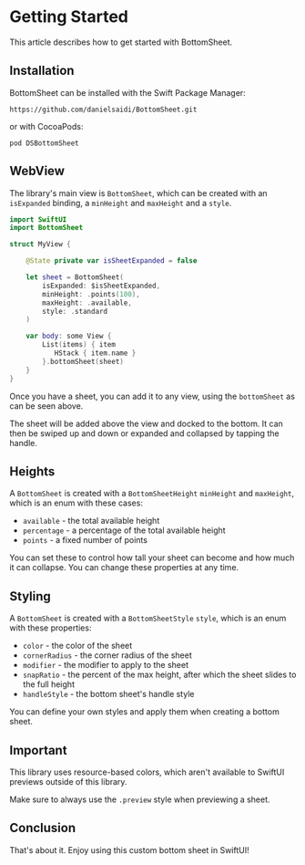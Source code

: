 #  Getting Started

This article describes how to get started with BottomSheet.



## Installation

BottomSheet can be installed with the Swift Package Manager:

```
https://github.com/danielsaidi/BottomSheet.git
``` 

or with CocoaPods:

```
pod DSBottomSheet
```



## WebView

The library's main view is ``BottomSheet``, which can be created with an `isExpanded` binding, a `minHeight` and `maxHeight` and a `style`.

```swift
import SwiftUI
import BottomSheet

struct MyView {

    @State private var isSheetExpanded = false

    let sheet = BottomSheet(
        isExpanded: $isSheetExpanded,
        minHeight: .points(100),
        maxHeight: .available,
        style: .standard
    )

    var body: some View {
        List(items) { item
           HStack { item.name }
        }.bottomSheet(sheet)
    }
}
```

Once you have a sheet, you can add it to any view, using the `bottomSheet` as can be seen above.

The sheet will be added above the view and docked to the bottom. It can then be swiped up and down or expanded and collapsed by tapping the handle.



## Heights

A ``BottomSheet`` is created with a ``BottomSheetHeight`` `minHeight` and `maxHeight`, which is an enum with these cases:

* `available` - the total available height
* `percentage` - a percentage of the total available height
* `points` - a fixed number of points

You can set these to control how tall your sheet can become and how much it can collapse. You can change these properties at any time.



## Styling

A ``BottomSheet`` is created with a ``BottomSheetStyle`` `style`, which is an enum with these properties:

* `color` - the color of the sheet
* `cornerRadius` - the corner radius of the sheet
* `modifier` - the modifier to apply to the sheet
* `snapRatio` - the percent of the max height, after which the sheet slides to the full height
* `handleStyle` - the bottom sheet's handle style

You can define your own styles and apply them when creating a bottom sheet.



## Important

This library uses resource-based colors, which aren't available to SwiftUI previews outside of this library.

Make sure to always use the `.preview` style when previewing a sheet.    



## Conclusion

That's about it. Enjoy using this custom bottom sheet in SwiftUI!
